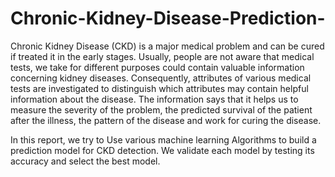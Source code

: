 # Chronic-Kidney-Disease-Prediction-
Chronic Kidney Disease (CKD) is a major medical problem and can be cured 
if treated it in the early stages. Usually, people are not aware that medical tests,
we take for different purposes could contain valuable information concerning kidney diseases.
Consequently, attributes of various medical tests are investigated to distinguish which attributes may contain helpful information about the disease.
The information says that it helps us to measure the severity of the problem, the predicted survival of the patient after the illness, the pattern of the disease and work for curing the disease.

In this report, we try to Use various machine learning Algorithms to build a prediction model for CKD detection. We validate  each model by  testing  its accuracy and select the best model.

